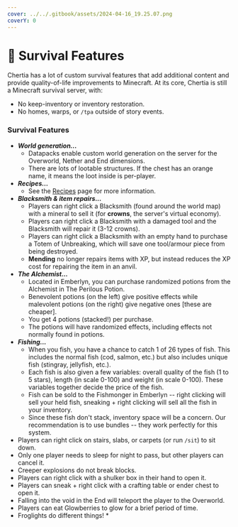 ```yaml
---
cover: ../../.gitbook/assets/2024-04-16_19.25.07.png
coverY: 0
---
```


# 🌾 Survival Features

Chertia has a lot of custom survival features that add additional content and provide quality-of-life improvements to Minecraft. At its core, Chertia is still a Minecraft survival server, with:

* No keep-inventory or inventory restoration.
* No homes, warps, or `/tpa` outside of story events.

### Survival Features

* _**World generation...**_
  * Datapacks enable custom world generation on the server for the Overworld, Nether and End dimensions.
  * There are lots of lootable structures. If the chest has an orange name, it means the loot inside is per-player.
* _**Recipes...**_
  * See the [Recipes](../recipes.md) page for more information.
* _**Blacksmith & item repairs...**_
  * Players can right click a Blacksmith (found around the world map) with a mineral to sell it (for **crowns**, the server's virtual economy).
  * Players can right click a Blacksmith with a damaged tool and the Blacksmith will repair it (3-12 crowns).
  * Players can right click a Blacksmith with an empty hand to purchase a Totem of Unbreaking, which will save one tool/armour piece from being destroyed.
  * **Mending** no longer repairs items with XP, but instead reduces the XP cost for repairing the item in an anvil.
* _**The Alchemist...**_
  * Located in Emberlyn, you can purchase randomized potions from the Alchemist in The Perilous Potion.
  * Benevolent potions (on the left) give positive effects while malevolent potions (on the right) give negative ones \[these are cheaper].
  * You get 4 potions (stacked!) per purchase.
  * The potions will have randomized effects, including effects not normally found in potions.
* _**Fishing...**_
  * When you fish, you have a chance to catch 1 of 26 types of fish. This includes the normal fish (cod, salmon, etc.) but also includes unique fish (stingray, jellyfish, etc.).
  * Each fish is also given a few variables: overall quality of the fish (1 to 5 stars), length (in scale 0-100) and weight (in scale 0-100). These variables together decide the price of the fish.
  * Fish can be sold to the Fishmonger in Emberlyn -- right clicking will sell your held fish, sneaking + right clicking will sell all the fish in your inventory.
  * Since these fish don't stack, inventory space will be a concern. Our recommendation is to use bundles -- they work perfectly for this system.
* Players can right click on stairs, slabs, or carpets (or run `/sit`) to sit down.
* Only one player needs to sleep for night to pass, but other players can cancel it.
* Creeper explosions do not break blocks.
* Players can right click with a shulker box in their hand to open it.
* Players can sneak + right click with a crafting table or ender chest to open it.
* Falling into the void in the End will teleport the player to the Overworld.
* Players can eat Glowberries to glow for a brief period of time.
* Froglights do different things!&#x20;
  *
